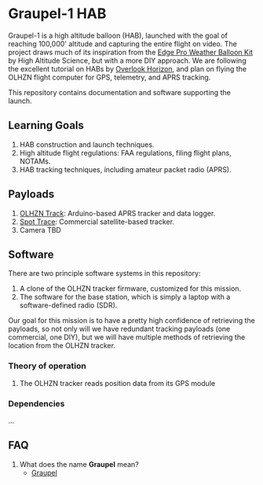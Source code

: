 # Graupel-1 HAB

Graupel-1 is a high altitude balloon (HAB), launched with the goal of reaching 100,000' altitude and capturing the entire flight on video.  The project draws much of its inspiration from the [Edge Pro Weather Balloon Kit](https://www.highaltitudescience.com/products/eagle-pro-near-space-kit) by High Altitude Science, but with a more DIY approach. We are following the excellent tutorial on HABs by [Overlook Horizon](https://www.overlookhorizon.com/how-to-launch-weather-balloons/), and plan on flying the OLHZN flight computer for GPS, telemetry, and APRS tracking.

This repository contains documentation and software supporting the launch.

## Learning Goals

1. HAB construction and launch techniques.
2. High altitude flight regulations: FAA regulations, filing flight plans, NOTAMs.
3. HAB tracking techniques, including amateur packet radio (APRS).

## Payloads

1. [OLHZN Track](https://github.com/OverlookHorizon/OLHZN_Track): Arduino-based APRS tracker and data logger.
1. [Spot Trace](https://www.findmespot.com/en-us/products-services/spot-trace): Commercial satellite-based tracker.
1. Camera TBD

## Software

There are two principle software systems in this repository:

1. A clone of the OLHZN tracker firmware, customized for this mission.
1. The software for the base station, which is simply a laptop with a software-defined radio (SDR).

Our goal for this mission is to have a pretty high confidence of retrieving the payloads, so not only will we have redundant tracking payloads (one commercial, one DIY), but we will have multiple methods of retrieving the location from the OLHZN tracker.

### Theory of operation

1. The OLHZN tracker reads position data from its GPS module

### Dependencies
...

## FAQ
1. What does the name **Graupel** mean?
	* [Graupel](https://en.wikipedia.org/wiki/Graupel)
